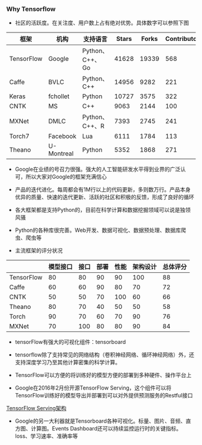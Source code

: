 ### Why Tensorflow
* 社区的活跃度。在关注度、用户数上占有绝对优势。具体数字可以参照下图

|框架 |机构 |支持语言 |Stars |Forks |Contributors |
|--- |--- |--- |--- |--- |--- |
|TensorFlow |Google |Python、C++、Go |41628 |19339 |568 |
|Caffe |BVLC |Python、C++ |14956 |9282 |221 |
|Keras|fchollet|Python|10727|3575|322|
|CNTK|MS|C++|9063|2144|100|
|MXNet|DMLC|Python、C++、R|7393|2745|241|
|Torch7|Facebook|Lua|6111|1784|113|
|Theano|U-Montreal|Python|5352|1868|271|

* Google在业绩的号召力很强。强大的人工智能研发水平得到业界的广泛认可，所以大家对Google的框架充满信心

* 产品的迭代进化。每周都会有1M行以上的代码更新，多则数万行。产品本身优异的质量、快速的迭代更新、活跃的社区和积极的反馈，形成了良好的循环

* 各大框架都是支持Python的，目前在科学计算和数据挖掘领域可以说是独领风骚

* Python的各种库很完善。Web开发、数据可视化、数据预处理、数据库爬虫、爬虫等

* 主流框架的评分状况

|    |模型接口|接口|部署|性能|架构设计|总体评分|
|---|---|---|---|---|---|---|
|TensorFlow|80|80|90|90|100|88|
|Caffe|60|60|90|80|70|72|
|CNTK|50|50|70|100|60|66|
|Theano|80|70|40|50|50|58|
|Torch|90|70|60|70|90|76|
|MXNet|70|100|80|80|90|84|

* tensorFlow有强大的可视化组件：tensorboard

* tensorflow除了支持常见的网络结构（卷积神经网络、循环神经网络）外，还支持深度学习乃至其他计算密集的科学计算。

* TensorFlow可以方便的将训练好的模型方便的部署到多种硬件、操作平台上

* Google在2016年2月份开源TensorFlow Serving，这个组件可以将TensorFlow训练好的模型导出并部署到可以对外提供预测服务的Restful接口

[TensorFlow Serving架构](https://www.packtpub.com/graphics/9781786468574/graphics/image_06_002.jpg)

* Google的另一大利器就是Tensorboard各种可视化。标量、图片、音频、直方图、计算图。Events Dashboard还可以持续监控运行时的关键指标。loss、学习速率、准确率等


